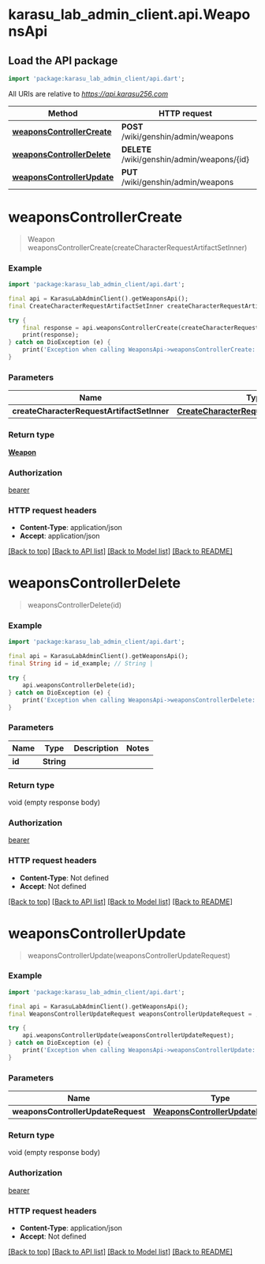 # karasu_lab_admin_client.api.WeaponsApi

## Load the API package
```dart
import 'package:karasu_lab_admin_client/api.dart';
```

All URIs are relative to *https://api.karasu256.com*

Method | HTTP request | Description
------------- | ------------- | -------------
[**weaponsControllerCreate**](WeaponsApi.md#weaponscontrollercreate) | **POST** /wiki/genshin/admin/weapons | 
[**weaponsControllerDelete**](WeaponsApi.md#weaponscontrollerdelete) | **DELETE** /wiki/genshin/admin/weapons/{id} | 
[**weaponsControllerUpdate**](WeaponsApi.md#weaponscontrollerupdate) | **PUT** /wiki/genshin/admin/weapons | 


# **weaponsControllerCreate**
> Weapon weaponsControllerCreate(createCharacterRequestArtifactSetInner)



### Example
```dart
import 'package:karasu_lab_admin_client/api.dart';

final api = KarasuLabAdminClient().getWeaponsApi();
final CreateCharacterRequestArtifactSetInner createCharacterRequestArtifactSetInner = ; // CreateCharacterRequestArtifactSetInner | 

try {
    final response = api.weaponsControllerCreate(createCharacterRequestArtifactSetInner);
    print(response);
} catch on DioException (e) {
    print('Exception when calling WeaponsApi->weaponsControllerCreate: $e\n');
}
```

### Parameters

Name | Type | Description  | Notes
------------- | ------------- | ------------- | -------------
 **createCharacterRequestArtifactSetInner** | [**CreateCharacterRequestArtifactSetInner**](CreateCharacterRequestArtifactSetInner.md)|  | 

### Return type

[**Weapon**](Weapon.md)

### Authorization

[bearer](../README.md#bearer)

### HTTP request headers

 - **Content-Type**: application/json
 - **Accept**: application/json

[[Back to top]](#) [[Back to API list]](../README.md#documentation-for-api-endpoints) [[Back to Model list]](../README.md#documentation-for-models) [[Back to README]](../README.md)

# **weaponsControllerDelete**
> weaponsControllerDelete(id)



### Example
```dart
import 'package:karasu_lab_admin_client/api.dart';

final api = KarasuLabAdminClient().getWeaponsApi();
final String id = id_example; // String | 

try {
    api.weaponsControllerDelete(id);
} catch on DioException (e) {
    print('Exception when calling WeaponsApi->weaponsControllerDelete: $e\n');
}
```

### Parameters

Name | Type | Description  | Notes
------------- | ------------- | ------------- | -------------
 **id** | **String**|  | 

### Return type

void (empty response body)

### Authorization

[bearer](../README.md#bearer)

### HTTP request headers

 - **Content-Type**: Not defined
 - **Accept**: Not defined

[[Back to top]](#) [[Back to API list]](../README.md#documentation-for-api-endpoints) [[Back to Model list]](../README.md#documentation-for-models) [[Back to README]](../README.md)

# **weaponsControllerUpdate**
> weaponsControllerUpdate(weaponsControllerUpdateRequest)



### Example
```dart
import 'package:karasu_lab_admin_client/api.dart';

final api = KarasuLabAdminClient().getWeaponsApi();
final WeaponsControllerUpdateRequest weaponsControllerUpdateRequest = ; // WeaponsControllerUpdateRequest | 

try {
    api.weaponsControllerUpdate(weaponsControllerUpdateRequest);
} catch on DioException (e) {
    print('Exception when calling WeaponsApi->weaponsControllerUpdate: $e\n');
}
```

### Parameters

Name | Type | Description  | Notes
------------- | ------------- | ------------- | -------------
 **weaponsControllerUpdateRequest** | [**WeaponsControllerUpdateRequest**](WeaponsControllerUpdateRequest.md)|  | 

### Return type

void (empty response body)

### Authorization

[bearer](../README.md#bearer)

### HTTP request headers

 - **Content-Type**: application/json
 - **Accept**: Not defined

[[Back to top]](#) [[Back to API list]](../README.md#documentation-for-api-endpoints) [[Back to Model list]](../README.md#documentation-for-models) [[Back to README]](../README.md)

